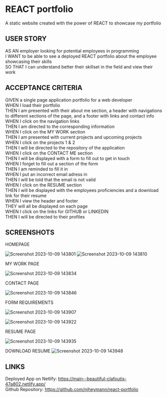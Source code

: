 # REACT portfolio
A static website created with the power of REACT to showcase my portfolio  

## USER STORY  
AS AN employer looking for potential employees in programming  
I WANT to be able to see a deployed REACT portfolio about the employee showcasing their skills  
SO THAT I can understand better their skillset in the field and view their work  

## ACCEPTANCE CRITERIA  
GIVEN a single page application portfolio for a web developer  
WHEN I load their portfolio  
THEN I am presented with their about me section, a header with navigations to different sections of the page, and a footer with links and contact info  
WHEN I click on the navigation links  
THEN I am directed to the corresponding information  
WHEN I click on the MY WORK section  
THEN I am presented with current projects and upcoming projects  
WHEN I click on the projects 1 & 2  
THEN I will be directed to the repository of the application  
WHEN I click on the CONTACT ME section  
THEN I will be displayed with a form to fill out to get in touch  
WHEN I forget to fill out a section of the form  
THEN I am reminded to fill it in  
WHEN I put an incorrect email adress in  
THEN I will be told that the email is not valid  
WHEN I click on the RESUME section  
THEN I will be displayed with the employees proficiencies and a download link for their resume  
WHEN I view the header and footer  
THEY will all be displayed on each page  
WHEN I click on the links for GITHUB or LINKEDIN  
THEN I will be directed to their profiles  

## SCREENSHOTS
HOMEPAGE

![Screenshot 2023-10-09 143801](https://github.com/njheymann/react-portfolio/assets/125000756/fbcef48b-1651-4487-9766-26aefac79be3)
![Screenshot 2023-10-09 143810](https://github.com/njheymann/react-portfolio/assets/125000756/89efdad2-df16-451e-b4af-e09932dd19e8)

MY WORK PAGE

![Screenshot 2023-10-09 143834](https://github.com/njheymann/react-portfolio/assets/125000756/ea210078-d20e-408f-9c27-b96e2c51443b)

CONTACT PAGE

![Screenshot 2023-10-09 143846](https://github.com/njheymann/react-portfolio/assets/125000756/684c2fbd-ebcf-4b40-8544-5152cb8dfa6f)

FORM REQUIREMENTS

![Screenshot 2023-10-09 143907](https://github.com/njheymann/react-portfolio/assets/125000756/6b53b3d5-b794-44d9-80ea-38491d099f96)

![Screenshot 2023-10-09 143922](https://github.com/njheymann/react-portfolio/assets/125000756/3063f01d-0856-4442-8aef-daa4a780459d)

RESUME PAGE

![Screenshot 2023-10-09 143935](https://github.com/njheymann/react-portfolio/assets/125000756/04a00cd3-5394-4250-8de4-333d1208494a)

DOWNLOAD RESUME
![Screenshot 2023-10-09 143948](https://github.com/njheymann/react-portfolio/assets/125000756/496c4ab7-2946-42e2-9750-90839c69f4c9)

## LINKS

Deployed App on Netlify: https://main--beautiful-clafoutis-47a802.netlify.app/  
Github Repository: https://github.com/njheymann/react-portfolio  

